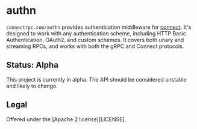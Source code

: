 authn
=====

`connectrpc.com/authn` provides authentication middleware for [connect](https://connectrpc.com/).
It's designed to work with any authentication scheme, including HTTP Basic Authentication, OAuth2, and custom schemes.
It covers both unary and streaming RPCs, and works with both the gRPC and Connect protocols.

## Status: Alpha

This project is currently in alpha. The API should be considered unstable and likely to change.

## Legal

Offered under the [Apache 2 license][LICENSE].

